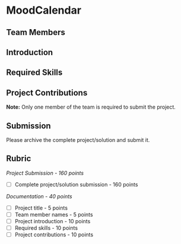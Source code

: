 # MoodCalendar
<!-- replace 'Project Title' with the title of your project -->

## Team Members
<!-- list the names of your team members here -->

## Introduction
<!-- Provide an introduction to your project here. Describe the problem you are addressing and how you are addressing it. Identify the audience or users of this application. -->

## Required Skills
<!-- List the technical skills you needed to develop the application, the tools, or APIs (Platform specific and third party) used in the project -->

## Project Contributions
<!-- Describe each team member's contributions to the project -->

**Note:** Only one member of the team is required to submit the project.

## Submission
Please archive the complete project/solution and submit it. 

## Rubric

*Project Submission - 160 points*
- [ ] Complete project/solution submission - 160 points


*Documentation - 40 points*
- [ ] Project title - 5 points
- [ ] Team member names - 5 points
- [ ] Project introduction - 10 points
- [ ] Required skills - 10 points
- [ ] Project contributions - 10 points
